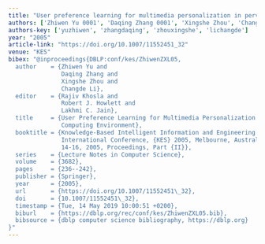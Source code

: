 ```yaml
---
title: "User preference learning for multimedia personalization in pervasive computing environment"
authors: ['Zhiwen Yu 0001', 'Daqing Zhang 0001', 'Xingshe Zhou', 'Changde Li']
authors-key: ['yuzhiwen', 'zhangdaqing', 'zhouxingshe', 'lichangde']
year: "2005"
article-link: "https://doi.org/10.1007/11552451_32"
venue: "KES"
bibex: "@inproceedings{DBLP:conf/kes/ZhiwenZXL05,
  author    = {Zhiwen Yu and
               Daqing Zhang and
               Xingshe Zhou and
               Changde Li},
  editor    = {Rajiv Khosla and
               Robert J. Howlett and
               Lakhmi C. Jain},
  title     = {User Preference Learning for Multimedia Personalization in Pervasive
               Computing Environment},
  booktitle = {Knowledge-Based Intelligent Information and Engineering Systems, 9th
               International Conference, {KES} 2005, Melbourne, Australia, September
               14-16, 2005, Proceedings, Part {II}},
  series    = {Lecture Notes in Computer Science},
  volume    = {3682},
  pages     = {236--242},
  publisher = {Springer},
  year      = {2005},
  url       = {https://doi.org/10.1007/11552451\_32},
  doi       = {10.1007/11552451\_32},
  timestamp = {Tue, 14 May 2019 10:00:51 +0200},
  biburl    = {https://dblp.org/rec/conf/kes/ZhiwenZXL05.bib},
  bibsource = {dblp computer science bibliography, https://dblp.org}
}"
---
```

